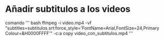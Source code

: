 # Añadir subtitulos a los videos

comando 
''' bash
ffmpeg -i video.mp4 -vf "subtitles=subtitulos.srt:force_style='FontName=Arial,FontSize=24,PrimaryColour=&H0000FFFF'" -c:a copy video_con_subtitulos.mp4
'''

